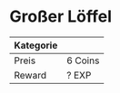 # Großer Löffel
|Kategorie|<Category>|
|---------|----------|
| Preis   | 6 Coins
| Reward  | ? EXP
